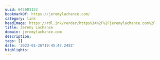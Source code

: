 ```yaml
---
uuid: 645601133
bookmarkOf: https://jeremylachance.com/
category: link
headImage: https://rdl.ink/render/https%3A%2F%2Fjeremylachance.com%2F
title: Jeremy Lachance
domain: jeremylachance.com
description: 
tags: []
date: '2023-01-26T19:45:47.248Z'
highlights: 
---
```




